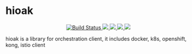 # hioak

<p align="center">
  <a href="https://travis-ci.org/hidevopsio/hioak?branch=master">
    <img src="https://travis-ci.org/hidevopsio/hioak.svg?branch=master" alt="Build Status"/>
  </a>
  <a href="https://codecov.io/gh/hidevopsio/hioak">
    <img src="https://codecov.io/gh/hidevopsio/hioak/branch/master/graph/badge.svg" />
  </a>
  <a href="https://opensource.org/licenses/Apache-2.0">
      <img src="https://img.shields.io/badge/License-Apache%202.0-green.svg" />
  </a>
  <a href="https://goreportcard.com/report/github.com/hidevopsio/hioak">
      <img src="https://goreportcard.com/badge/github.com/hidevopsio/hioak" />
  </a>
  <a href="https://godoc.org/github.com/hidevopsio/hioak">
      <img src="https://godoc.org/github.com/golang/gddo?status.svg" />
  </a>
</p>

hioak is a library for orchestration client, it includes docker, k8s, openshift, kong, istio client


